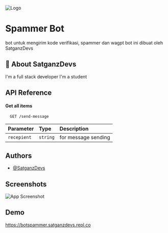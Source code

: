 
![Logo](https://i.ibb.co/JzPWHpC/Kimi-no-na-wa-wallpaper.jpg)


# Spammer Bot

bot untuk mengirim kode verifikasi, spammer dan wagpt
bot ini dibuat oleh SatganzDevs


## 🚀 About SatganzDevs
I'm a full stack developer
I'm a student


## API Reference

#### Get all items

```http
  GET /send-message
```

| Parameter | Type     | Description                |
| :-------- | :------- | :------------------------- |
| `recepient` | `string` | for message sending |

## Authors

- [@SatganzDevs](https://www.github.com/SatganzDevs)


## Screenshots

![App Screenshot](https://via.placeholder.com/468x300?text=App+Screenshot+Here)


## Demo
https://botspammer.satganzdevs.repl.co



